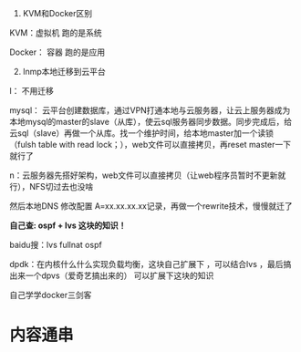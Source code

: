 1. KVM和Docker区别

KVM：虚拟机   跑的是系统

Docker： 容器  跑的是应用

2. lnmp本地迁移到云平台

l： 不用迁移

mysql： 云平台创建数据库，通过VPN打通本地与云服务器，让云上服务器成为本地mysql的master的slave（从库），使云sql服务器同步数据。同步完成后，给云sql（slave）再做一个从库。找一个维护时间，给本地master加一个读锁（fulsh table with read lock；），web文件可以直接拷贝，再reset master一下就行了

n：云服务器先搭好架构，web文件可以直接拷贝（让web程序员暂时不更新就行），NFS切过去也没啥

然后本地DNS 修改配置 A=xx.xx.xx.xx记录，再做一个rewrite技术，慢慢就迁了



**自己查: ospf + lvs 这块的知识！**

baidu搜：lvs fullnat ospf





dpdk：在内核什么什么实现负载均衡，这块自己扩展下 ，可以结合lvs ，最后搞出来一个dpvs（爱奇艺搞出来的） 可以扩展下这块的知识



自己学学docker三剑客



# 内容通串

